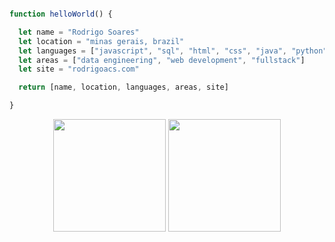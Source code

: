 ```javascript

function helloWorld() {

  let name = "Rodrigo Soares"
  let location = "minas gerais, brazil"
  let languages = ["javascript", "sql", "html", "css", "java", "python", "php"]
  let areas = ["data engineering", "web development", "fullstack"]
  let site = "rodrigoacs.com"

  return [name, location, languages, areas, site]

}

```
  

<div align="center">
  <img src="https://github-readme-stats.vercel.app/api?username=rodrigoacs&theme=ambient_gradient&show_icons=true&hide_border=true&count_private=true&bg_color=00000000" height="180">
  <img src="https://github-readme-stats.vercel.app/api/top-langs/?username=rodrigoacs&theme=ambient_gradient&show_icons=true&hide_border=true&layout=compact&bg_color=00000000" height="180">
</div>
